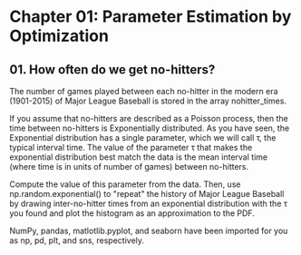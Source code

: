 # Chapter 01: Parameter Estimation by Optimization

## 01. How often do we get no-hitters?
The number of games played between each no-hitter in the modern era (1901-2015) of Major League Baseball is stored in the array nohitter_times.

If you assume that no-hitters are described as a Poisson process, then the time between no-hitters is Exponentially distributed. As you have seen, the Exponential distribution has a single parameter, which we will call τ, the typical interval time. The value of the parameter τ that makes the exponential distribution best match the data is the mean interval time (where time is in units of number of games) between no-hitters.

Compute the value of this parameter from the data. Then, use np.random.exponential() to "repeat" the history of Major League Baseball by drawing inter-no-hitter times from an exponential distribution with the τ you found and plot the histogram as an approximation to the PDF.

NumPy, pandas, matlotlib.pyplot, and seaborn have been imported for you as np, pd, plt, and sns, respectively.
